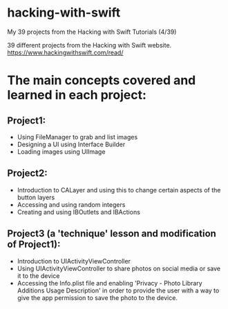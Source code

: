 # hacking-with-swift
My 39 projects from the Hacking with Swift Tutorials (4/39)


39 different projects from the Hacking with Swift website. https://www.hackingwithswift.com/read/


# The main concepts covered and learned in each project:

## Project1:
 * Using FileManager to grab and list images
 * Designing a UI using Interface Builder
 * Loading images using UIImage
 
## Project2:
 * Introduction to CALayer and using this to change certain aspects of the button layers
 * Accessing and using random integers
 * Creating and using IBOutlets and IBActions

## Project3 (a 'technique' lesson and modification of Project1):
 * Introduction to UIActivityViewController
 * Using UIActivityViewController to share photos on social media or save it to the device
 * Accessing the Info.plist file and enabling 'Privacy - Photo Library Additions Usage Description' in order to provide the user with a way to give the app permission to save the photo to the device.
